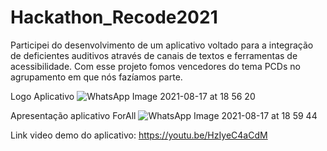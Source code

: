 # Hackathon_Recode2021
Participei do desenvolvimento de um aplicativo voltado para a integração de deficientes auditivos através de canais de textos e ferramentas de acessibilidade. Com esse projeto fomos vencedores do tema PCDs no agrupamento em que nós fazíamos parte.

Logo Aplicativo
![WhatsApp Image 2021-08-17 at 18 56 20](https://user-images.githubusercontent.com/82004716/129806018-598d846f-193e-49f2-bf30-083472b79b07.jpeg)

Apresentação aplicativo ForAll
![WhatsApp Image 2021-08-17 at 18 59 44](https://user-images.githubusercontent.com/82004716/129806361-3513d594-b5e4-4e75-a15a-02266e10df35.jpeg)

Link video demo do aplicativo:
https://youtu.be/HzIyeC4aCdM

